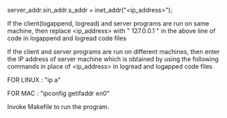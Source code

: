  server_addr.sin_addr.s_addr = inet_addr("<ip_address>");

If the client(logappend, logread) and server programs are run on same machine, then replace <ip_address> with " 127.0.0.1 " in the above line of code in logappend and logread code files

If the client and server programs are run on different machines, then enter the IP address of server machine which is obtained by using the following commands in place of <ip_address> in logread and logapped code files

FOR LINUX : "ip a"

FOR MAC : "ipconfig getifaddr en0"

Invoke Makefile to run the program.
